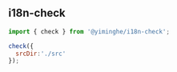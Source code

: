 ## i18n-check

```js
import { check } from '@yiminghe/i18n-check';

check({
  srcDir:'./src'
});
```